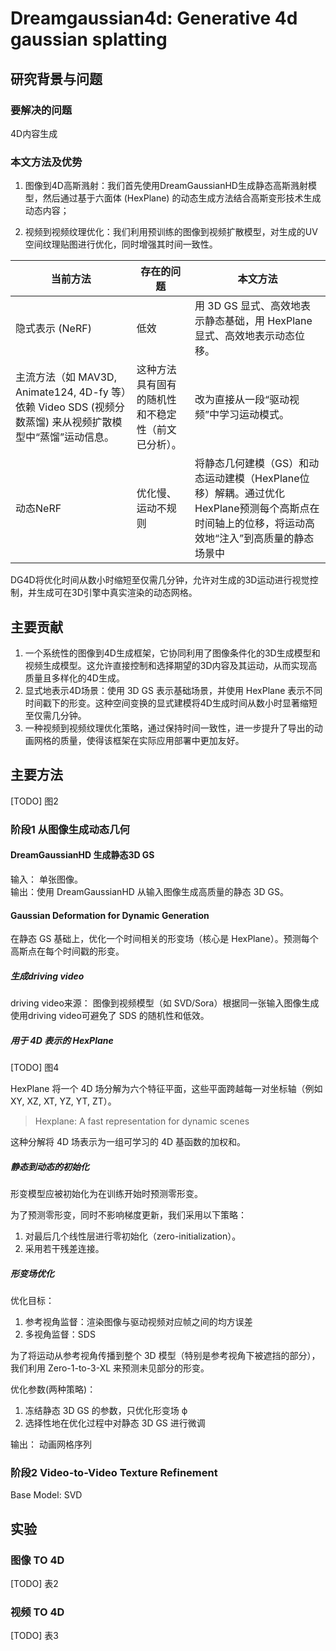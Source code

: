 # Dreamgaussian4d: Generative 4d gaussian splatting

## 研究背景与问题

### 要解决的问题

4D内容生成

### 本文方法及优势

1. 图像到4D高斯溅射：我们首先使用DreamGaussianHD生成静态高斯溅射模型，然后通过基于六面体 (HexPlane) 的动态生成方法结合高斯变形技术生成动态内容；

2. 视频到视频纹理优化：我们利用预训练的图像到视频扩散模型，对生成的UV空间纹理贴图进行优化，同时增强其时间一致性。

|当前方法|存在的问题|本文方法|
|---|---|---|
|隐式表示 (NeRF)|低效|用 3D GS 显式、高效地表示静态基础，用 HexPlane 显式、高效地表示动态位移。|
|主流方法（如 MAV3D, Animate124, 4D-fy 等）依赖 Video SDS (视频分数蒸馏) 来从视频扩散模型中“蒸馏”运动信息。|这种方法具有固有的随机性和不稳定性（前文已分析）。|改为直接从一段“驱动视频”中学习运动模式。|
|动态NeRF|优化慢、运动不规则|将静态几何建模（GS）和动态运动建模（HexPlane位移）解耦。通过优化HexPlane预测每个高斯点在时间轴上的位移，将运动高效地“注入”到高质量的静态场景中|

DG4D将优化时间从数小时缩短至仅需几分钟，允许对生成的3D运动进行视觉控制，并生成可在3D引擎中真实渲染的动态网格。

## 主要贡献

1. 一个系统性的图像到4D生成框架，它协同利用了图像条件化的3D生成模型和视频生成模型。这允许直接控制和选择期望的3D内容及其运动，从而实现高质量且多样化的4D生成。
2. 显式地表示4D场景：使用 3D GS 表示基础场景，并使用 HexPlane 表示不同时间戳下的形变。这种空间变换的显式建模将4D生成时间从数小时显著缩短至仅需几分钟。
3. 一种视频到视频纹理优化策略，通过保持时间一致性，进一步提升了导出的动画网格的质量，使得该框架在实际应用部署中更加友好。

## 主要方法

[TODO] 图2

### 阶段1 从图像生成动态几何

#### DreamGaussianHD 生成静态3D GS

输入： 单张图像。  
输出：使用 DreamGaussianHD 从输入图像生成高质量的静态 3D GS。

#### Gaussian Deformation for Dynamic Generation

在静态 GS 基础上，优化一个时间相关的形变场（核心是 HexPlane）。预测每个高斯点在每个时间戳的形变。

##### 生成driving video

driving video来源： 图像到视频模型（如 SVD/Sora）根据同一张输入图像生成
使用driving video可避免了 SDS 的随机性和低效。

##### 用于 4D 表示的 HexPlane

[TODO] 图4

HexPlane 将一个 4D 场分解为六个特征平面，这些平面跨越每一对坐标轴（例如 XY, XZ, XT, YZ, YT, ZT）。

> Hexplane: A fast representation for dynamic scenes

这种分解将 4D 场表示为一组可学习的 4D 基函数的加权和。  

##### 静态到动态的初始化

形变模型应被初始化为在训练开始时预测零形变。

为了预测零形变，同时不影响梯度更新，我们采用以下策略：
1. 对最后几个线性层进行零初始化（zero-initialization）。
2. 采用若干残差连接。

##### 形变场优化

优化目标：

1. 参考视角监督：渲染图像与驱动视频对应帧之间的均方误差
2. 多视角监督：SDS

为了将运动从参考视角传播到整个 3D 模型（特别是参考视角下被遮挡的部分），我们利用 Zero-1-to-3-XL 来预测未见部分的形变。

优化参数(两种策略)：
1. 冻结静态 3D GS 的参数，只优化形变场 ϕ
2. 选择性地在优化过程中对静态 3D GS 进行微调

输出： 动画网格序列

### 阶段2 Video-to-Video Texture Refinement

Base Model: SVD

## 实验

### 图像 TO 4D

[TODO] 表2

### 视频 TO 4D

[TODO] 表3